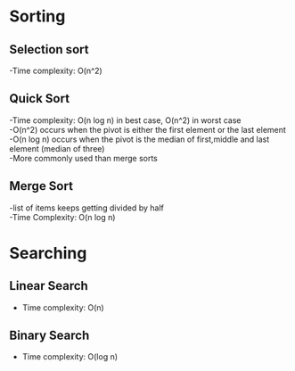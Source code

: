 # Sorting

## Selection sort
-Time complexity: O(n^2)

## Quick Sort
-Time complexity: O(n log n) in best case, O(n^2) in worst case <br>
-O(n^2) occurs when the pivot is either the first element or the last element <br>
-O(n log n) occurs when the pivot is the median of first,middle and last element (median of three) <br>
-More commonly used than merge sorts

## Merge Sort
-list of items keeps getting divided by half <br>
-Time Complexity: O(n log n)

# Searching

## Linear Search
- Time complexity: O(n) <br>

## Binary Search
- Time complexity: O(log n) <br>